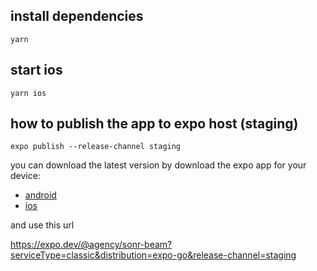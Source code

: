 ## install dependencies

```
yarn
```

## start ios

```
yarn ios
```

## how to publish the app to expo host (staging)

```
expo publish --release-channel staging
```

you can download the latest version by download the expo app for your device:

- [android](https://play.google.com/store/apps/details?id=host.exp.exponent&hl=en&gl=US)
- [ios](https://apps.apple.com/us/app/expo-go/id982107779)

and use this url

https://expo.dev/@agency/sonr-beam?serviceType=classic&distribution=expo-go&release-channel=staging
